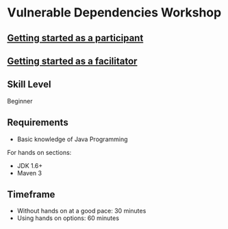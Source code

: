 # Vulnerable Dependencies Workshop

## [Getting started as a participant](README-participant.md)

## [Getting started as a facilitator](README-facilitator.md)

## Skill Level
Beginner

## Requirements
* Basic knowledge of Java Programming

For hands on sections:
* JDK 1.6+
* Maven 3

## Timeframe
* Without hands on at a good pace: 30 minutes
* Using hands on options: 60 minutes
